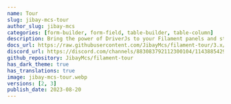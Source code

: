 ```yaml
---
name: Tour
slug: jibay-mcs-tour
author_slug: jibay-mcs
categories: [form-builder, form-field, table-builder, table-column]
description: Bring the power of DriverJs to your Filament panels and start a tour to let your users discover your dashboard !
docs_url: https://raw.githubusercontent.com/JibayMcs/filament-tour/3.x/README.md
discord_url: https://discord.com/channels/883083792112300104/1143885429700050984
github_repository: JibayMcs/filament-tour
has_dark_theme: true
has_translations: true
image: jibay-mcs-tour.webp
versions: [2, 3]
publish_date: 2023-08-20
---
```

